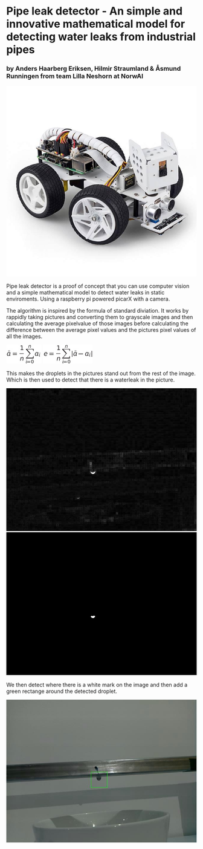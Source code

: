 # Pipe leak detector - An simple and innovative mathematical model for detecting water leaks from industrial pipes
### by Anders Haarberg Eriksen, Hilmir Straumland & Åsmund Runningen from team Lilla Neshorn at NorwAI 

![](pics/picar.jpg)

Pipe leak detector is a proof of concept that you can use computer vision and a simple mathematical model to detect water leaks in static enviroments. Using a raspberry pi powered picarX with a camera. 

The algorithm is inspired by the formula of standard diviation. 
It works by rappidly taking pictures and converting them to grayscale images and then calculating the average pixelvalue of those images before calculating the difference between the average pixel values and the pictures pixel values of all the images.

![](pics/render.png)
![](pics/render2.png)

This makes the droplets in the pictures stand out from the rest of the image. Which is then used to detect that there is a waterleak in the picture.

![](rest/error_img_smooth.jpeg)
![](rest/error_img.jpeg)

We then detect where there is a white mark on the image and then add a green rectange around the detected droplet.

![](rest/Image_detected_0.jpeg)
